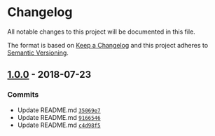 # Changelog

All notable changes to this project will be documented in this file.

The format is based on [Keep a Changelog](http://keepachangelog.com/en/1.0.0/)
and this project adheres to [Semantic Versioning](http://semver.org/spec/v2.0.0.html).

## [1.0.0](https://github.com/fredbradley/socs-calendar-ics-parser/compare/1.0.0...1.0.0) - 2018-07-23

### Commits

- Update README.md [`35069e7`](https://github.com/fredbradley/socs-calendar-ics-parser/commit/35069e795628b934033bcef12831ffb329717a4b)
- Update README.md [`9166546`](https://github.com/fredbradley/socs-calendar-ics-parser/commit/916654666ae20044ee929cc7a93cea0b4092164f)
- Update README.md [`c4d98f5`](https://github.com/fredbradley/socs-calendar-ics-parser/commit/c4d98f57ca65033c791e3c5211b48f68f0650180)
